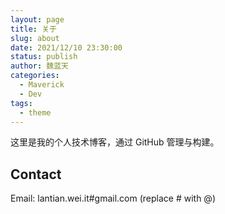 ```yaml
---
layout: page
title: 关于
slug: about
date: 2021/12/10 23:30:00
status: publish
author: 魏蓝天
categories: 
  - Maverick
  - Dev
tags: 
  - theme
---
```


这里是我的个人技术博客，通过 GitHub 管理与构建。


## Contact

Email: lantian.wei.it#gmail.com (replace # with @)

